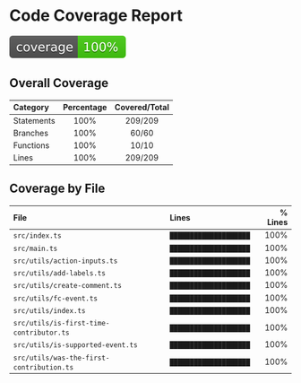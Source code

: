 # Code Coverage Report

![Coverage badge](coverage-badge.svg)

## Overall Coverage

| Category   | Percentage | Covered/Total |
| :--------- | :--------: | :-----------: |
| Statements |    100%    |    209/209    |
| Branches   |    100%    |     60/60     |
| Functions  |    100%    |     10/10     |
| Lines      |    100%    |    209/209    |

## Coverage by File

| File                                      | Lines                  | % Lines |
| :---------------------------------------- | :--------------------- | ------: |
| `src/index.ts`                            | `████████████████████` |    100% |
| `src/main.ts`                             | `████████████████████` |    100% |
| `src/utils/action-inputs.ts`              | `████████████████████` |    100% |
| `src/utils/add-labels.ts`                 | `████████████████████` |    100% |
| `src/utils/create-comment.ts`             | `████████████████████` |    100% |
| `src/utils/fc-event.ts`                   | `████████████████████` |    100% |
| `src/utils/index.ts`                      | `████████████████████` |    100% |
| `src/utils/is-first-time-contributor.ts`  | `████████████████████` |    100% |
| `src/utils/is-supported-event.ts`         | `████████████████████` |    100% |
| `src/utils/was-the-first-contribution.ts` | `████████████████████` |    100% |
